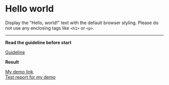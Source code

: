 # Hello world

Display the "Hello, world!" text with the default browser styling. Please do not 
use any enclosing tags like `<h1>` or `<p>`.
___

**Read the guideline before start**

[Guideline](https://mate-academy.github.io/layout_task-guideline/)

**Result**

[My demo link](https://vladyslavsak.github.io/layout_hello-world/) <br>
[Test report for my demo](https://vladyslavsak.github.io/layout_hello-world/report/html_report/)
